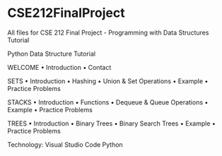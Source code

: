 # CSE212FinalProject
All files for CSE 212 Final Project - Programming with Data Structures Tutorial

Python Data Structure Tutorial

WELCOME
•	Introduction
•	Contact

SETS
•	Introduction
•	Hashing
•	Union & Set Operations 
•	Example
•	Practice Problems

STACKS
•	Introduction
•	Functions
•	Dequeue & Queue Operations
•	Example
•	Practice Problems

TREES 
•	Introduction
•	Binary Trees
•	Binary Search Trees
•	Example
•	Practice Problems

Technology: 
Visual Studio Code
Python 
